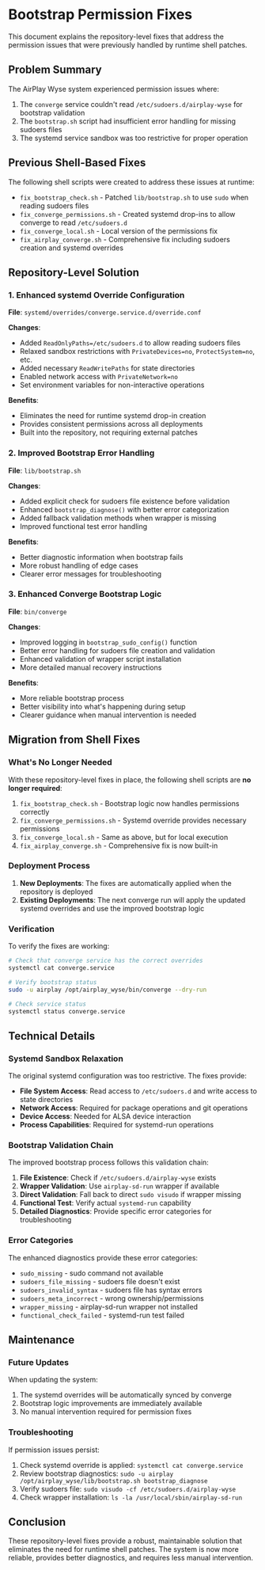 # Bootstrap Permission Fixes

This document explains the repository-level fixes that address the permission issues that were previously handled by runtime shell patches.

## Problem Summary

The AirPlay Wyse system experienced permission issues where:

1. The `converge` service couldn't read `/etc/sudoers.d/airplay-wyse` for bootstrap validation
2. The `bootstrap.sh` script had insufficient error handling for missing sudoers files
3. The systemd service sandbox was too restrictive for proper operation

## Previous Shell-Based Fixes

The following shell scripts were created to address these issues at runtime:

- `fix_bootstrap_check.sh` - Patched `lib/bootstrap.sh` to use `sudo` when reading sudoers files
- `fix_converge_permissions.sh` - Created systemd drop-ins to allow converge to read `/etc/sudoers.d`
- `fix_converge_local.sh` - Local version of the permissions fix
- `fix_airplay_converge.sh` - Comprehensive fix including sudoers creation and systemd overrides

## Repository-Level Solution

### 1. Enhanced systemd Override Configuration

**File**: `systemd/overrides/converge.service.d/override.conf`

**Changes**:
- Added `ReadOnlyPaths=/etc/sudoers.d` to allow reading sudoers files
- Relaxed sandbox restrictions with `PrivateDevices=no`, `ProtectSystem=no`, etc.
- Added necessary `ReadWritePaths` for state directories
- Enabled network access with `PrivateNetwork=no`
- Set environment variables for non-interactive operations

**Benefits**:
- Eliminates the need for runtime systemd drop-in creation
- Provides consistent permissions across all deployments
- Built into the repository, not requiring external patches

### 2. Improved Bootstrap Error Handling

**File**: `lib/bootstrap.sh`

**Changes**:
- Added explicit check for sudoers file existence before validation
- Enhanced `bootstrap_diagnose()` with better error categorization
- Added fallback validation methods when wrapper is missing
- Improved functional test error handling

**Benefits**:
- Better diagnostic information when bootstrap fails
- More robust handling of edge cases
- Clearer error messages for troubleshooting

### 3. Enhanced Converge Bootstrap Logic

**File**: `bin/converge`

**Changes**:
- Improved logging in `bootstrap_sudo_config()` function
- Better error handling for sudoers file creation and validation
- Enhanced validation of wrapper script installation
- More detailed manual recovery instructions

**Benefits**:
- More reliable bootstrap process
- Better visibility into what's happening during setup
- Clearer guidance when manual intervention is needed

## Migration from Shell Fixes

### What's No Longer Needed

With these repository-level fixes in place, the following shell scripts are **no longer required**:

1. `fix_bootstrap_check.sh` - Bootstrap logic now handles permissions correctly
2. `fix_converge_permissions.sh` - Systemd override provides necessary permissions
3. `fix_converge_local.sh` - Same as above, but for local execution
4. `fix_airplay_converge.sh` - Comprehensive fix is now built-in

### Deployment Process

1. **New Deployments**: The fixes are automatically applied when the repository is deployed
2. **Existing Deployments**: The next converge run will apply the updated systemd overrides and use the improved bootstrap logic

### Verification

To verify the fixes are working:

```bash
# Check that converge service has the correct overrides
systemctl cat converge.service

# Verify bootstrap status
sudo -u airplay /opt/airplay_wyse/bin/converge --dry-run

# Check service status
systemctl status converge.service
```

## Technical Details

### Systemd Sandbox Relaxation

The original systemd configuration was too restrictive. The fixes provide:

- **File System Access**: Read access to `/etc/sudoers.d` and write access to state directories
- **Network Access**: Required for package operations and git operations
- **Device Access**: Needed for ALSA device interaction
- **Process Capabilities**: Required for systemd-run operations

### Bootstrap Validation Chain

The improved bootstrap process follows this validation chain:

1. **File Existence**: Check if `/etc/sudoers.d/airplay-wyse` exists
2. **Wrapper Validation**: Use `airplay-sd-run` wrapper if available
3. **Direct Validation**: Fall back to direct `sudo visudo` if wrapper missing
4. **Functional Test**: Verify actual `systemd-run` capability
5. **Detailed Diagnostics**: Provide specific error categories for troubleshooting

### Error Categories

The enhanced diagnostics provide these error categories:

- `sudo_missing` - sudo command not available
- `sudoers_file_missing` - sudoers file doesn't exist
- `sudoers_invalid_syntax` - sudoers file has syntax errors
- `sudoers_meta_incorrect` - wrong ownership/permissions
- `wrapper_missing` - airplay-sd-run wrapper not installed
- `functional_check_failed` - systemd-run test failed

## Maintenance

### Future Updates

When updating the system:

1. The systemd overrides will be automatically synced by converge
2. Bootstrap logic improvements are immediately available
3. No manual intervention required for permission fixes

### Troubleshooting

If permission issues persist:

1. Check systemd override is applied: `systemctl cat converge.service`
2. Review bootstrap diagnostics: `sudo -u airplay /opt/airplay_wyse/lib/bootstrap.sh bootstrap_diagnose`
3. Verify sudoers file: `sudo visudo -cf /etc/sudoers.d/airplay-wyse`
4. Check wrapper installation: `ls -la /usr/local/sbin/airplay-sd-run`

## Conclusion

These repository-level fixes provide a robust, maintainable solution that eliminates the need for runtime shell patches. The system is now more reliable, provides better diagnostics, and requires less manual intervention.
